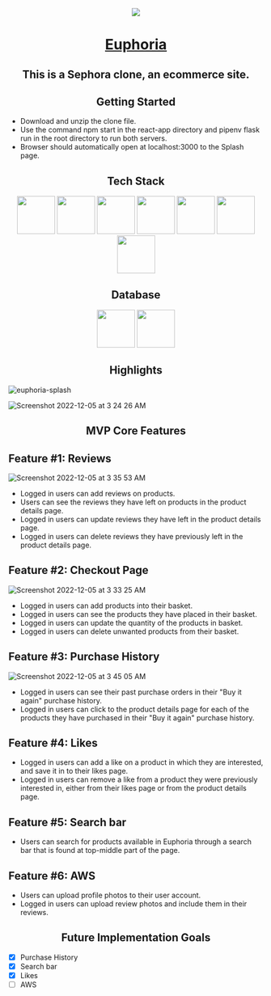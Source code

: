 <p align="center">
  <img src="https://user-images.githubusercontent.com/97000116/205624479-1d53937e-e123-4df5-ae7a-0bcfb3ab4e29.png" />
</p>
<h1 align="center"> 

[Euphoria](https://euphoria-uj4p.onrender.com)

</h1>


<h2 align="center"> This is a Sephora clone, an ecommerce site.</h2>

<h2 align="center"> Getting Started </h2>

* Download and unzip the clone file.
* Use the command npm start in the react-app directory and pipenv flask run in the root directory to run both servers.
* Browser should automatically open at localhost:3000 to the Splash page.


<h2 align="center"> Tech Stack </h2>

<div align="center">

[<img src="https://user-images.githubusercontent.com/105324675/190725431-5033a82c-51ff-4a9a-b9ff-48ad606a2a5e.svg" width="75" height="75">](https://www.javascript.com/) [<img src="https://user-images.githubusercontent.com/105324675/190726531-63e5fa0c-5e9a-4e12-a4df-ac578bdfefb3.svg" width="75" height="75">](https://whatwg.org/) [<img src="https://user-images.githubusercontent.com/105324675/190727242-21af03e1-b793-4257-bdc5-14996fb8da63.svg" width="75" height="75">](https://www.css3.com/) [<img src="https://user-images.githubusercontent.com/105324675/190727472-da7d5a51-ef2e-4f71-b90c-333debd2d147.svg" width="75" height="75">](https://reactjs.org/) [<img src="https://user-images.githubusercontent.com/105324675/190727697-f61e28b7-1597-4be0-9dc4-dbc443790f86.svg" width="75" height="75">](https://redux.js.org/) [<img src="https://user-images.githubusercontent.com/105324675/190729715-5aeed1a2-0914-413e-ac4b-de23aa7ed802.svg" width="75" height="75">](https://nodejs.org/en) [<img src="https://user-images.githubusercontent.com/105324675/190729918-773ddf18-90d3-4d52-aa81-c02731d413bf.svg" width="75" height="75">](https://www.npmjs.com/)

</div>

<h2 align="center"> Database </h2>

<div align="center">

[<img src="https://user-images.githubusercontent.com/105324675/190727354-8f322958-5b34-4c96-b052-358d06d0d9ef.svg" width="75" height="75">](https://www.postgresql.org/) [<img src="https://user-images.githubusercontent.com/105324675/190739700-864f937c-4e43-48ea-9216-00edb49d301d.svg" width="75" height="75">](https://sequelize.org/)

</div>

<h2 align="center"> Highlights </h2>


![euphoria-splash](https://user-images.githubusercontent.com/97000116/205626409-2a705bad-4b29-4b8d-a3c2-9ae1a2b8b2bd.png)


![Screenshot 2022-12-05 at 3 24 26 AM](https://user-images.githubusercontent.com/97000116/205626663-764d93d9-7a10-4a6f-b8b4-8e7faa03cba0.png)

<h2 align="center"> MVP Core Features </h2>

 
## Feature #1: Reviews
![Screenshot 2022-12-05 at 3 35 53 AM](https://user-images.githubusercontent.com/97000116/205627764-270e653b-654f-447f-b707-ea6d49bd8620.png)
 * Logged in users can add reviews on products.
 * Users can see the reviews they have left on products in the product details page.
 * Logged in users can update reviews they have left in the product details page.
 * Logged in users can delete reviews they have previously left in the product details page.


## Feature #2: Checkout Page
![Screenshot 2022-12-05 at 3 33 25 AM](https://user-images.githubusercontent.com/97000116/205627392-099f1c1e-052e-40e9-8cc0-1a80bdc7c2cf.png)
 * Logged in users can add products into their basket.
 * Logged in users can see the products they have placed in their basket.
 * Logged in users can update the quantity of the products in basket.
 * Logged in users can delete unwanted products from their basket.
 
## Feature #3: Purchase History
![Screenshot 2022-12-05 at 3 45 05 AM](https://user-images.githubusercontent.com/97000116/205629591-b400423b-ff1e-4f7b-a986-bfd43586b09e.png)
 * Logged in users can see their past purchase orders in their "Buy it again" purchase history.
 * Logged in users can click to the product details page for each of the products they have purchased in their "Buy it again" purchase history.
 
## Feature #4: Likes
 * Logged in users can add a like on a product in which they are interested, and save it in to their likes page.
 * Logged in users can remove a like from a product they were previously interested in, either from their likes page or from the product details page.

## Feature #5: Search bar
 * Users can search for products available in Euphoria through a search bar that is found at top-middle part of the page.
 
## Feature #6: AWS
 * Users can upload profile photos to their user account.
 * Logged in users can upload review photos and include them in their reviews.
 
<h2 align="center"> Future Implementation Goals </h2>

- [x] Purchase History
- [x] Search bar
- [x] Likes
- [ ] AWS
